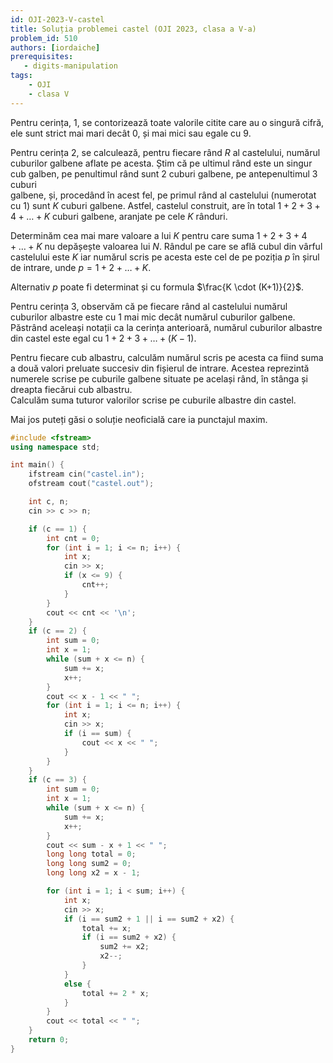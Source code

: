 ```yaml
---
id: OJI-2023-V-castel
title: Soluția problemei castel (OJI 2023, clasa a V-a)
problem_id: 510
authors: [iordaiche]
prerequisites:
   - digits-manipulation
tags:
    - OJI
    - clasa V
---
```



Pentru cerința, 1, se contorizează toate valorile citite care au o singură
cifră, ele sunt strict mai mari decât 0, și mai mici sau egale cu 9.  

Pentru cerința 2, se calculează, pentru fiecare rând $R$ al castelului, numărul
cuburilor galbene aflate pe acesta. Știm că pe ultimul rând este un singur cub
galben, pe penultimul rând sunt 2 cuburi galbene, pe antepenultimul 3 cuburi  
galbene, și, procedând în acest fel, pe primul rând al castelului (numerotat 
cu 1) sunt $K$ cuburi galbene. Astfel, castelul construit, are în total
$1+2+3+4+\ldots+K$ cuburi galbene, aranjate pe cele $K$ rânduri.  

Determinăm cea mai mare valoare a lui $K$ pentru care suma $1+2+3+4+\ldots+K$ nu
depășește valoarea lui $N$. Rândul pe care se află cubul din vârful castelului
este $K$ iar numărul scris pe acesta este cel de pe poziția $p$ în șirul de
intrare, unde $p = 1 + 2 + \ldots + K$.  

Alternativ $p$ poate fi determinat și cu formula $\frac{K \cdot (K+1)}{2}$.  

Pentru cerința 3, observăm că pe fiecare rând al castelului numărul cuburilor
albastre este cu 1 mai mic decât numărul cuburilor galbene. Păstrând aceleași
notații ca la cerința anterioară, numărul cuburilor albastre din castel este
egal cu $1+2+3+\ldots+(K-1)$.  

Pentru fiecare cub albastru, calculăm numărul scris pe acesta ca fiind suma a
două valori preluate succesiv din fișierul de intrare. Acestea reprezintă
numerele scrise pe cuburile galbene situate pe același rând, în stânga și
dreapta fiecărui cub albastru.  
Calculăm suma tuturor valorilor scrise pe cuburile albastre din castel.

Mai jos puteți găsi o soluție neoficială care ia punctajul maxim.

```cpp
#include <fstream>
using namespace std;

int main() {
    ifstream cin("castel.in");
    ofstream cout("castel.out");

    int c, n;
    cin >> c >> n;

    if (c == 1) {
        int cnt = 0;
        for (int i = 1; i <= n; i++) {
            int x;
            cin >> x;
            if (x <= 9) {
                cnt++;
            }
        }
        cout << cnt << '\n';
    }
    if (c == 2) {
        int sum = 0;
        int x = 1;
        while (sum + x <= n) {
            sum += x;
            x++;
        }
        cout << x - 1 << " ";
        for (int i = 1; i <= n; i++) {
            int x;
            cin >> x;
            if (i == sum) {
                cout << x << " ";
            }
        }
    }
    if (c == 3) {
        int sum = 0;
        int x = 1;
        while (sum + x <= n) {
            sum += x;
            x++;
        }
        cout << sum - x + 1 << " ";
        long long total = 0;
        long long sum2 = 0;
        long long x2 = x - 1;

        for (int i = 1; i < sum; i++) {
            int x;
            cin >> x;
            if (i == sum2 + 1 || i == sum2 + x2) {
                total += x;
                if (i == sum2 + x2) {
                    sum2 += x2;
                    x2--;
                }
            } 
            else {
                total += 2 * x;
            }
        }
        cout << total << " ";
    }
    return 0;
}
```

